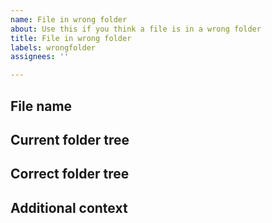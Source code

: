 ```yaml
---
name: File in wrong folder
about: Use this if you think a file is in a wrong folder
title: File in wrong folder
labels: wrongfolder
assignees: ''

---
```


**File name**
-

**Current folder tree**
-

**Correct folder tree**
-

**Additional context**
-

